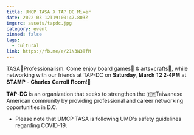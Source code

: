 ```yaml
---
title: UMCP TASA X TAP DC Mixer
date: 2022-03-12T19:00:47.803Z
imgsrc: assets/tapdc.jpg
category: event
pinned: false
tags:
  - cultural
link: https://fb.me/e/21N3N3TfM
---
```

TASA🤝Professionalism. Come enjoy board games🎲 & arts+crafts🎨, while networking with our friends at TAP-DC on 𝐒𝐚𝐭𝐮𝐫𝐝𝐚𝐲, 𝐌𝐚𝐫𝐜𝐡 𝟏𝟐 𝟐-𝟒𝐏𝐌 at 𝐒𝐓𝐀𝐌𝐏 - 𝐂𝐡𝐚𝐫𝐥𝐞𝐬 𝐂𝐚𝐫𝐫𝐨𝐥𝐥 𝐑𝐨𝐨𝐦!👥

𝐓𝐀𝐏-𝐃𝐂 is an organization that seeks to strengthen the 🇹🇼Taiwanese American community by providing professional and career networking opportunities in D.C.

* Please note that UMCP TASA is following UMD's safety guidelines regarding COVID-19.